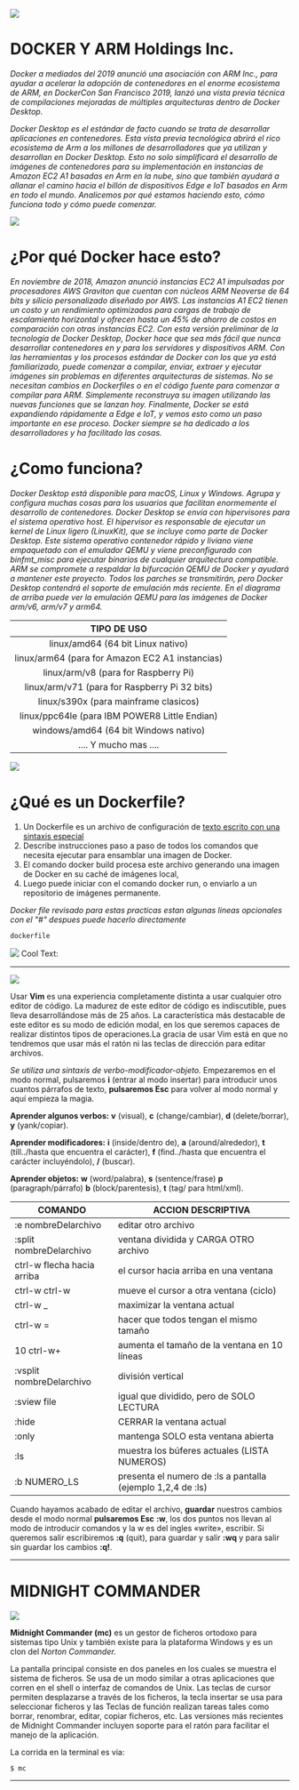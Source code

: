 ![](https://miro.medium.com/max/700/0*v5XDnFGcanCw_7vk.jpg)

# DOCKER Y ARM Holdings Inc.

_Docker a mediados del 2019 anunció una asociación con ARM Inc., para ayudar a acelerar la adopción de contenedores en el enorme ecosistema de ARM, en DockerCon San Francisco 2019, lanzó una vista previa técnica de compilaciones mejoradas de múltiples arquitecturas dentro de Docker Desktop._

_Docker Desktop es el estándar de facto cuando se trata de desarrollar aplicaciones en contenedores. Esta vista previa tecnológica abrirá el rico ecosistema de Arm a los millones de desarrolladores que ya utilizan y desarrollan en Docker Desktop. Esto no solo simplificará el desarrollo de imágenes de contenedores para su implementación en instancias de Amazon EC2 A1 basadas en Arm en la nube, sino que también ayudará a allanar el camino hacia el billón de dispositivos Edge e IoT basados ​​en Arm en todo el mundo. Analicemos por qué estamos haciendo esto, cómo funciona todo y cómo puede comenzar._

![](https://i1.wp.com/www.docker.com/blog/wp-content/uploads/engineering/2019/04/Screen-Shot-2019-04-26-at-7.25.34-PM.png)

# ¿Por qué Docker hace esto?
_En noviembre de 2018, Amazon anunció instancias EC2 A1 impulsadas por procesadores AWS Graviton que cuentan con núcleos ARM Neoverse de 64 bits y silicio personalizado diseñado por AWS. Las instancias A1 EC2 tienen un costo y un rendimiento optimizados para cargas de trabajo de escalamiento horizontal y ofrecen hasta un 45% de ahorro de costos en comparación con otras instancias EC2. Con esta versión preliminar de la tecnología de Docker Desktop, Docker hace que sea más fácil que nunca desarrollar contenedores en y para los servidores y dispositivos ARM. Con las herramientas y los procesos estándar de Docker con los que ya está familiarizado, puede comenzar a compilar, enviar, extraer y ejecutar imágenes sin problemas en diferentes arquitecturas de sistemas. No se necesitan cambios en Dockerfiles o en el código fuente para comenzar a compilar para ARM. Simplemente reconstruya su imagen utilizando las nuevas funciones que se lanzan hoy. Finalmente, Docker se está expandiendo rápidamente a Edge e IoT, y vemos esto como un paso importante en ese proceso. Docker siempre se ha dedicado a los desarrolladores y ha facilitado las cosas._

# ¿Como funciona?
_Docker Desktop está disponible para macOS, Linux y Windows. Agrupa y configura muchas cosas para los usuarios que facilitan enormemente el desarrollo de contenedores. Docker Desktop se envía con hipervisores para el sistema operativo host. El hipervisor es responsable de ejecutar un kernel de Linux ligero (LinuxKit), que se incluye como parte de Docker Desktop. Este sistema operativo contenedor rápido y liviano viene empaquetado con el emulador QEMU y viene preconfigurado con binfmt_misc para ejecutar binarios de cualquier arquitectura compatible. ARM se compromete a respaldar la bifurcación QEMU de Docker y ayudará a mantener este proyecto. Todos los parches se transmitirán, pero Docker Desktop contendrá el soporte de emulación más reciente. En el diagrama de arriba puede ver la emulación QEMU para las imágenes de Docker arm/v6, arm/v7 y arm64._

|                    TIPO DE USO                   |
|:--------------------------------------------------:|
| linux/amd64 (64 bit Linux nativo)                  |
| linux/arm64 (para for Amazon EC2 A1 instancias) |
| linux/arm/v8 (para for Raspberry Pi)           |
| linux/arm/v71 (para for Raspberry Pi 32 bits)           |
| linux/s390x (para mainframe clasicos)                 |
| linux/ppc64le (para IBM POWER8 Little Endian)       |
| windows/amd64 (64 bit Windows nativo)              |
| .... Y mucho mas ....             |

![](https://dc722jrlp2zu8.cloudfront.net/media/cache/7a/9b/7a9bd671b3e1104196391f8c497d3e5c.jpg)

# ¿Qué es un Dockerfile?

1. Un Dockerfile es un archivo de configuración de  [texto escrito con una sintaxis especial](https://docs.docker.com/engine/reference/builder/)
2. Describe instrucciones paso a paso de todos los comandos que necesita ejecutar para ensamblar una imagen de Docker.
3. El comando docker build procesa este archivo generando una imagen de Docker en su caché de imágenes local, 
4. Luego puede iniciar con el comando docker run, o enviarlo a un repositorio de imágenes permanente.

_Docker file revisado para estas practicas estan algunas lineas opcionales con el "#" despues puede hacerlo directamente_

```dockerfile
dockerfile
````

![](https://images.cooltext.com/5483267.png)
<a href="http://cooltext.com" target="_top"><img src="https://cooltext.com/images/ct_pixel.gif" width="80" height="15" alt="Cool Text: Logo and Graphics Generator" border="0" /></a>

----
![](https://upload.wikimedia.org/wikipedia/commons/4/4f/Icon-Vim.svg)

Usar **Vim** es una experiencia completamente distinta a usar cualquier otro editor de código. La madurez de este editor de código es indiscutible, pues lleva desarrollándose más de 25 años. La característica más destacable de este editor es su modo de edición modal, en los que seremos capaces de realizar distintos tipos de operaciones.La gracia de usar Vim está en que no tendremos que usar más el ratón ni las teclas de dirección para editar archivos.

_Se utiliza una sintaxis de verbo-modificador-objeto._ Empezaremos en el modo normal, pulsaremos **i** (entrar al modo insertar) para introducir unos cuantos párrafos de texto, **pulsaremos Esc** para volver al modo normal y aquí empieza la magia.

**Aprender algunos verbos:** **v** (visual), **c** (change/cambiar), **d** (delete/borrar), **y** (yank/copiar).

**Aprender modificadores:** **i** (inside/dentro de), **a** (around/alrededor), **t** (till../hasta que encuentra el carácter), **f** (find../hasta que encuentra el carácter incluyéndolo), **/** (buscar).

**Aprender objetos:** **w** (word/palabra), **s** (sentence/frase) **p** (paragraph/párrafo) **b** (block/parentesis), **t** (tag/ para html/xml).

|           COMANDO         |                      ACCION DESCRIPTIVA                   |
|---------------------------|-----------------------------------------------------------|
| :e nombreDelarchivo         | editar otro archivo                                         |
| :split nombreDelarchivo     | ventana dividida y CARGA OTRO archivo                       |
| ctrl-w  flecha hacia arriba | el cursor hacia arriba en una ventana                       |
| ctrl-w ctrl-w               | mueve el cursor a otra ventana (ciclo)                      |
| ctrl-w _                    | maximizar la ventana actual                                 |
| ctrl-w =                    | hacer que todos tengan el mismo tamaño                      |
| 10 ctrl-w+                  | aumenta el tamaño de la ventana en 10 líneas                |
| :vsplit nombreDelarchivo    | división vertical                                           |
| :sview file                 | igual que dividido, pero de SOLO LECTURA                    |
| :hide                       | CERRAR la ventana actual                                    |
| :only                       | mantenga SOLO esta ventana abierta                          |
| :ls                         | muestra los búferes actuales (LISTA NUMEROS)                |
| :b NUMERO_LS                | presenta el numero de :ls a pantalla (ejemplo 1,2,4 de :ls) |

Cuando hayamos acabado de editar el archivo,  **guardar** nuestros cambios desde el modo normal **pulsaremos Esc** **:w**, los dos puntos nos llevan al modo de introducir comandos y la w es del ingles «write», escribir. Si queremos salir escribiremos **:q** (quit), para guardar y salir **:wq** y para salir sin guardar los cambios **:q!**.

-----

# MIDNIGHT COMMANDER
![](https://upload.wikimedia.org/wikipedia/commons/9/9b/Midnight_Commander_4.7.0.9_on_Ubuntu_11.04.png)

**Midnight Commander (mc)** es un gestor de ficheros ortodoxo para sistemas tipo Unix y también existe para la plataforma Windows y es un clon del _Norton Commander._

 La pantalla principal consiste en dos paneles en los cuales se muestra el sistema de ficheros. Se usa de un modo similar a otras aplicaciones que corren en el shell o interfaz de comandos de Unix. Las teclas de cursor permiten desplazarse a través de los ficheros, la tecla insertar se usa para seleccionar ficheros y las Teclas de función realizan tareas tales como borrar, renombrar, editar, copiar ficheros, etc. Las versiones más recientes de Midnight Commander incluyen soporte para el ratón para facilitar el manejo de la aplicación.
 
 La corrida en la terminal es via:
 
 ```bash
 $ mc
 ```
 
 ----
